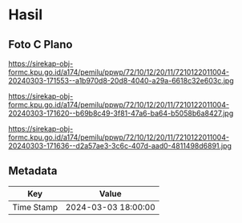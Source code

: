 # Hasil

## Foto C Plano

https://sirekap-obj-formc.kpu.go.id/a174/pemilu/ppwp/72/10/12/20/11/7210122011004-20240303-171553--a1b970d8-20d8-4040-a29a-6618c32e603c.jpg

https://sirekap-obj-formc.kpu.go.id/a174/pemilu/ppwp/72/10/12/20/11/7210122011004-20240303-171620--b69b8c49-3f81-47a6-ba64-b5058b6a8427.jpg

https://sirekap-obj-formc.kpu.go.id/a174/pemilu/ppwp/72/10/12/20/11/7210122011004-20240303-171636--d2a57ae3-3c6c-407d-aad0-4811498d6891.jpg


## Metadata

| Key        | Value               |
| ---------- | ------------------- |
| Time Stamp | 2024-03-03 18:00:00 |



